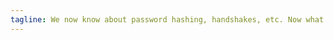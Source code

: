 ```yaml
---
tagline: We now know about password hashing, handshakes, etc. Now what do we do with them? Cracking 101
---
```

